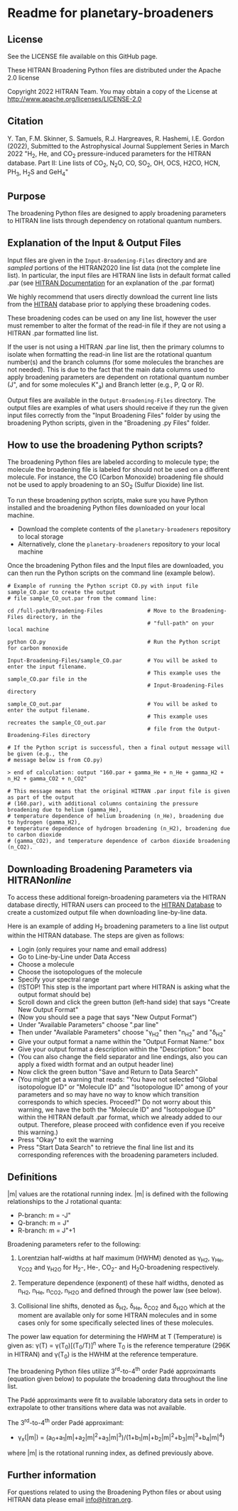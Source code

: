 # Readme for planetary-broadeners

## License

See the LICENSE file available on this GitHub page.

These HITRAN Broadening Python files are distributed under the Apache 2.0 license

Copyright 2022 HITRAN Team. You may obtain a copy of the License at http://www.apache.org/licenses/LICENSE-2.0


## Citation

Y. Tan, F.M. Skinner, S. Samuels, R.J. Hargreaves, R. Hashemi, I.E. Gordon (2022), Submitted to the Astrophysical Journal Supplement Series in March 2022
"H<sub>2</sub>, He, and CO<sub>2</sub> pressure-induced parameters for the HITRAN database. Part II: Line lists of CO<sub>2</sub>, N<sub>2</sub>O, CO, SO<sub>2</sub>, OH, OCS, H2CO, HCN, PH<sub>3</sub>, H<sub>2</sub>S and GeH<sub>4</sub>"


## Purpose

The broadening Python files are designed to apply broadening parameters to HITRAN line lists through dependency on rotational quantum numbers.


## Explanation of the Input & Output Files

Input files are given in the `Input-Broadening-Files` directory and are *sampled* portions of the HITRAN2020 line list data (not the complete line list).
In particular, the input files are HITRAN line lists in default format called .par (see [HITRAN Documentation](https://hitran.org/docs/definitions-and-units/) for an explanation of the .par format)

We highly recommend that users directly download the current line lists from the [HITRAN](https://hitran.org/) database prior to applying these broadening codes.

These broadening codes can be used on any line list, however the user must remember to alter the format of the read-in file if they are not using a HITRAN .par formatted line list.

If the user is not using a HITRAN .par line list, then the primary columns to isolate when formatting  the read-in line list are the rotational quantum number(s) and the branch columns (for some molecules the branches are not needed). This is due to the fact that the main data columns used to apply broadening parameters are dependent on rotational quantum number (J", and for some molecules K"<sub>a</sub>) and Branch letter (e.g., P, Q or R).

Output files are available in the `Output-Broadening-Files` directory. The output files are examples of what users should receive if they run the given input files correctly from the "Input Broadening Files" folder by using the broadening Python scripts, given in the "Broadening .py Files" folder.


## How to use the broadening Python scripts?

The broadening Python files are labeled according to molecule type; the molecule the broadening file is labeled for should not be used on a different molecule.
For instance, the CO (Carbon Monoxide) broadening file should not be used to apply broadening to an SO<sub>2</sub> (Sulfur Dioxide) line list.

To run these broadening python scripts, make sure you have Python installed and the broadening Python files downloaded on your local machine.

- Download the complete contents of the `planetary-broadeners` repository to local storage
- Alternatively, clone the `planetary-broadeners` repository to your local machine
        
Once the broadening Python files and the Input files are downloaded, you can then run the Python scripts on the command line (example below).
```
# Example of running the Python script CO.py with input file sample_CO.par to create the output  
# file sample_CO_out.par from the command line:
	
cd /full-path/Broadening-Files              # Move to the Broadening-Files directory, in the
                                            # "full-path" on your local machine

python CO.py                                # Run the Python script for carbon monoxide

Input-Broadening-Files/sample_CO.par        # You will be asked to enter the input filename. 
                                            # This example uses the sample_CO.par file in the  
                                            # Input-Broadening-Files directory

sample_CO_out.par                           # You will be asked to enter the output filename. 
                                            # This example uses recreates the sample_CO_out.par   
                                            # file from the Output-Broadening-Files directory
							       
# If the Python script is successful, then a final output message will be given (e.g., the 
# message below is from CO.py)

> end of calculation: output "160.par + gamma_He + n_He + gamma_H2 + n_H2 + gamma_CO2 + n_CO2"

# This message means that the original HITRAN .par input file is given as part of the output 
# (160.par), with additional columns containing the pressure broadening due to helium (gamma_He), 
# temperature dependence of helium broadening (n_He), broadening due to hydrogen (gamma_H2), 
# temperature dependence of hydrogen broadening (n_H2), broadening due to carbon dioxide 
# (gamma_CO2), and temperature dependence of carbon dioxide broadening (n_CO2).
```


## Downloading Broadening Parameters via HITRAN*online*

To access these additional foreign-broadening parameters via the HITRAN database directly, HITRAN users can proceed to the [HITRAN Database](https://hitran.org/) to create a customized output file when downloading line-by-line data.

Here is an example of adding H<sub>2</sub> broadening parameters to a line list output within the HITRAN database.
The steps are given as follows:

- Login (only requires your name and email address)
- Go to Line-by-Line under Data Access
- Choose a molecule
- Choose the isotopologues of the molecule
- Specify your spectral range
- (!STOP! This step is the important part where HITRAN is asking what the output format should be)
- Scroll down and click the green button (left-hand side) that says "Create New Output Format"
- (Now you should see a page that says "New Output Format")
- Under "Available Parameters" choose ".par line"
- Then under "Available Parameters" choose "&gamma;<sub>H2</sub>" then "n<sub>H2</sub>" and "&delta;<sub>H2</sub>"
- Give your output format a name within the "Output Format Name:" box
- Give your output format a description within the "Description:" box
- (You can also change the field separator and line endings, also you can apply a fixed width format and an output header line)
- Now click the green button "Save and Return to Data Search"
- (You might get a warning that reads: "You have not selected "Global isotopologue ID" or "Molecule ID" and "Isotopologue ID"  among of your parameters and so may have no way to know which transition corresponds to which species. Proceed?" Do not worry about this warning, we have the both the "Molecule ID" and "Isotopologue ID" within the HITRAN default .par format, which we already added to our output. Therefore, please proceed with confidence even if you receive this warning.)
- Press "Okay" to exit the warning
- Press "Start Data Search" to retrieve the final line list and its corresponding references with the broadening parameters included.


## Definitions

|m| values are the rotational running index. |m| is defined with the following relationships to the J rotational quanta:

- P-branch: m = -J"
- Q-branch: m = J"
- R-branch: m = J"+1

Broadening parameters refer to the following:

1. Lorentzian half-widths at half maximum (HWHM) denoted as &gamma;<sub>H2</sub>, &gamma;<sub>He</sub>, &gamma;<sub>CO2</sub> and &gamma;<sub>H2O</sub> for H<sub>2</sub>-, He-, CO<sub>2</sub>- and H<sub>2</sub>O-broadening respectively.
	
2. Temperature dependence (exponent) of these half widths, denoted as n<sub>H2</sub>, n<sub>He</sub>, n<sub>CO2</sub>, n<sub>H2O</sub> and defined through the power law (see below).
	
3. Collisional line shifts, denoted as &delta;<sub>H2</sub>, &delta;<sub>He</sub>, &delta;<sub>CO2</sub> and &delta;<sub>H2O</sub> which at the moment are available only for some HITRAN molecules and in some cases only for some specifically selected lines of these molecules. 

The power law equation for determining the HWHM at T (Temperature) is given as: &gamma;(T) = &gamma;(T<sub>0</sub>)[(T<sub>0</sub>/T)]<sup>n</sup> where T<sub>0</sub> is the reference temperature (296K in HITRAN) and &gamma;(T<sub>0</sub>) is the HWHM at the reference temperature.

The broadening Python files utilize 3<sup>rd</sup>-to-4<sup>th</sup> order Pad&eacute; approximants (equation given below) to populate the broadening data throughout the line list.

The Padé approximants were fit to available laboratory data sets in order to extrapolate to other transitions where data was not available.

The 3<sup>rd</sup>-to-4<sup>th</sup> order Pad&eacute; approximant: 

- &gamma;<sub>x</sub>(|m|) = (a<sub>0</sub>+a<sub>1</sub>|m|+a<sub>2</sub>|m|<sup>2</sup>+a<sub>3</sub>|m|<sup>3</sup>)/(1+b<sub>1</sub>|m|+b<sub>2</sub>|m|<sup>2</sup>+b<sub>3</sub>|m|<sup>3</sup>+b<sub>4</sub>|m|<sup>4</sup>) 

where |m| is the rotational running index, as defined previously above.


## Further information

For questions related to using the Broadening Python files or about using HITRAN data please email info@hitran.org.



